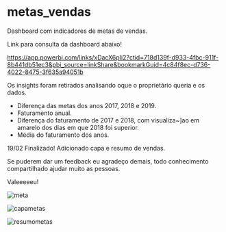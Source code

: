 # metas_vendas
Dashboard com indicadores de metas de vendas.

Link para consulta da dashboard abaixo! 

https://app.powerbi.com/links/xDacX6pIi2?ctid=718d139f-d933-4fbc-911f-8b441db51ec3&pbi_source=linkShare&bookmarkGuid=4c84f8ec-d736-4022-8475-3f635a94051b


Os insights foram retirados analisando oque o proprietário queria e os dados.
- Diferença das metas dos anos 2017, 2018 e 2019.
- Faturamento anual.
- Diferença do faturamento de 2017 e 2018, com visualiza~]ao em amarelo dos dias em que 2018 foi superior.
- Média do faturamento dos anos.

19/02 Finalizado!
Adicionado capa e resumo de vendas.

Se puderem dar um feedback eu agradeço demais, todo conhecimento compartilhado ajudar muito as pessoas.

Valeeeeeu!

![meta](https://user-images.githubusercontent.com/89535654/219825190-30f19147-1c46-4f50-989f-06af00069c04.png)

![capametas](https://user-images.githubusercontent.com/89535654/219986589-496a3768-c858-4039-8b0a-4dfe6719c79e.png)

![resumometas](https://user-images.githubusercontent.com/89535654/219986632-d38738b2-5dba-46dc-b5b7-433d682ed771.jpg)
